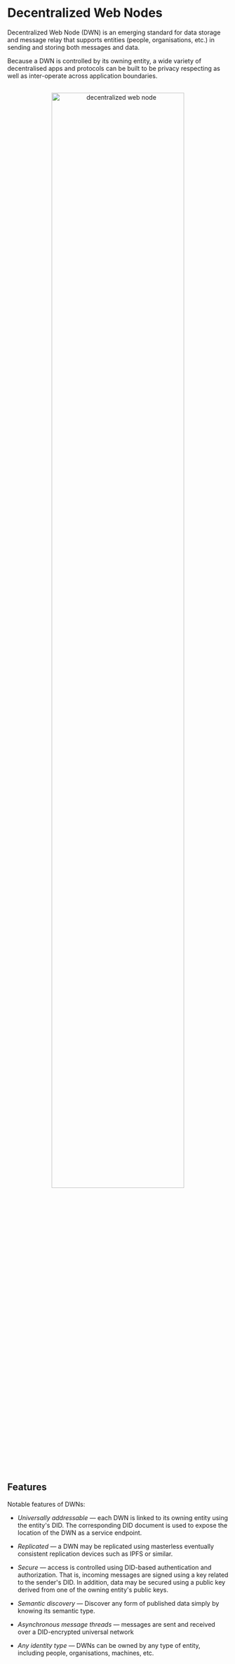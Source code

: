 # Decentralized Web Nodes

Decentralized Web Node (DWN) is an emerging standard for data storage and message relay that
supports entities (people, organisations, etc.) in sending and storing both messages and data.

Because a DWN is controlled by its owning entity, a wide variety of decentralised apps and protocols
can be built to be privacy respecting as well as inter-operate across application boundaries.

<div style="padding:1rem;text-align:center;">
    <img src="/images/dwn.svg" alt="decentralized web node" style="width:80%;max-width:500px"/>
</div>

## Features

Notable features of DWNs:

- *Universally addressable* — each DWN is linked to its owning entity using the entity's DID. The 
corresponding DID document is used to expose the location of the DWN as a service endpoint.

- *Replicated* — a DWN may be replicated using masterless eventually consistent replication devices
such as IPFS or similar.

- *Secure* — access is controlled using DID-based authentication and authorization. That is, incoming
messages are signed using a key related to the sender's DID. In addition, data may be secured using
a public key derived from one of the owning entity's public keys.

- *Semantic discovery* — Discover any form of published data simply by knowing its semantic type.

- *Asynchronous message threads* — messages are sent and received over a DID-encrypted universal 
network

- *Any identity type* — DWNs can be owned by any type of entity, including people, organisations,
machines, etc.